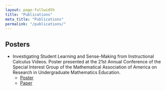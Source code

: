 ```yaml
---
layout: page-fullwidth
title: "Publications"
meta_title: "Publications"
permalink: "/publications/"
---
```


## Posters
  - Investigating Student Learning and Sense-Making from Instructional Calculus Videos. Poster presented at the 21st Annual Conference of the Special Interest Group of the Mathematical Association of America on Research in Undergraduate Mathematics Education.
    - [Poster](https://drive.google.com/open?id=1cjlkJON6VT1Nw6PlQNGXfcHn0K83ATbI)
    - [Paper](https://drive.google.com/open?id=1ISOaMys63rvRJyPVgAHRycCaQLJHGVWj)
